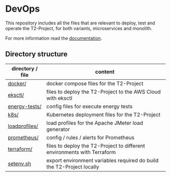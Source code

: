 # DevOps

This repository includes all the files that are relevant to deploy, test and operate the T2-Project, for both variants, microservices and monolith.

For more information read the [documentation](https://t2-documentation.readthedocs.io/en/latest/).

## Directory structure

| directory / file | content |
| ---------------- | ------- |
| [docker/](./docker/) | docker compose files for the T2-Project |
| [eksctl/](./eksctl/) | files to deploy the T2-Project to the AWS Cloud with eksctl |
| [energy-tests/](./energy-tests/) | config files for execute energy tests |
| [k8s/](./k8s/) | Kubernetes deployment files for the T2-Project |
| [loadprofiles/](./loadprofiles/) | load profiles for the Apache JMeter load generator |
| [prometheus/](./prometheus/) | config / rules / alerts for Prometheus |
| [terraform/](./terraform/) | files to deploy the T2-Project to different environments with Terraform |
| [setenv.sh](./setenv.sh) | export environment variables required do build the T2-Project locally |
